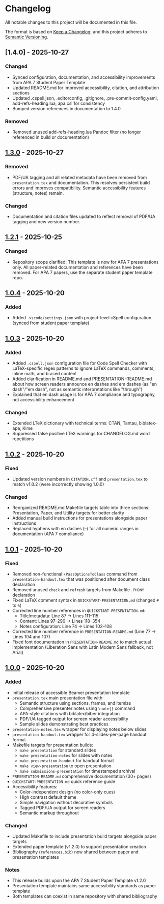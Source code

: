 # Changelog

All notable changes to this project will be documented in this file.

The format is based on [Keep a Changelog](https://keepachangelog.com/en/1.1.0/),
and this project adheres to [Semantic Versioning](https://semver.org/spec/v2.0.0.html).

## [1.4.0] - 2025-10-27

### Changed
- Synced configuration, documentation, and accessibility improvements from APA 7 Student Paper Template
- Updated README.md for improved accessibility, citation, and attribution sections
- Updated .cspell.json, .editorconfig, .gitignore, .pre-commit-config.yaml, add-refs-heading.lua, apa.csl for consistency
- Bumped version references in documentation to 1.4.0

### Removed
- Removed unused add-refs-heading.lua Pandoc filter (no longer referenced in build or documentation)

## [1.3.0] - 2025-10-27

### Removed
- PDF/UA tagging and all related metadata have been removed from `presentation.tex` and documentation. This resolves persistent build errors and improves compatibility. Semantic accessibility features (structure, notes) remain.

### Changed
- Documentation and citation files updated to reflect removal of PDF/UA tagging and new version number.

## [1.2.1] - 2025-10-25

### Changed
- Repository scope clarified: This template is now for APA 7 presentations only. All paper-related documentation and references have been removed. For APA 7 papers, use the separate student paper template repo.

## [1.0.4] - 2025-10-20

### Added
- Added `.vscode/settings.json` with project-level cSpell configuration (synced from student paper template)

## [1.0.3] - 2025-10-20

### Added
- Added `.cspell.json` configuration file for Code Spell Checker with LaTeX-specific regex patterns to ignore LaTeX commands, comments, inline math, and braced content
- Added clarification in README.md and PRESENTATION-README.md about how screen readers announce en dashes and em dashes (as "en dash"/"em dash", not as semantic interpretations like "through")
- Explained that en dash usage is for APA 7 compliance and typography, not accessibility enhancement

### Changed
- Extended LTeX dictionary with technical terms: CTAN, Tantau, biblatex-apa, Kime
- Suppressed false positive LTeX warnings for CHANGELOG.md word repetitions

## [1.0.2] - 2025-10-20

### Fixed
- Updated version numbers in `CITATION.cff` and `presentation.tex` to match v1.0.2 (were incorrectly showing 1.0.0)

### Changed
- Reorganized README.md Makefile targets table into three sections: Presentation, Paper, and Utility targets for better clarity
- Added manual build instructions for presentations alongside paper instructions
- Replaced hyphens with en dashes (–) for all numeric ranges in documentation (APA 7 compliance)

## [1.0.1] - 2025-10-20

### Fixed
- Removed non-functional `\PassOptionsToClass` command from `presentation-handout.tex` that was positioned after document class declaration
- Removed unused `check` and `refresh` targets from Makefile `.PHONY` declaration
- Fixed LaTeX comment syntax in `QUICKSTART-PRESENTATION.md` (changed `#` to `%`)
- Corrected line number references in `QUICKSTART-PRESENTATION.md`:
  - Title/metadata: Line 87 → Lines 111–115
  - Content: Lines 97–290 → Lines 118–354
  - Notes configuration: Line 74 → Lines 102–108
- Corrected line number reference in `PRESENTATION-README.md` (Line 77 → Lines 104 and 107)
- Fixed font documentation in `PRESENTATION-README.md` to match actual implementation (Liberation Sans with Latin Modern Sans fallback, not Arial)

## [1.0.0] - 2025-10-20

### Added
- Initial release of accessible Beamer presentation template
- `presentation.tex` main presentation file with:
  - Semantic structure using sections, frames, and itemize
  - Comprehensive presenter notes using `\note{}` command
  - APA-style citations with biblatex/biber integration
  - PDF/UA tagged output for screen reader accessibility
  - Sample slides demonstrating best practices
- `presentation-notes.tex` wrapper for displaying notes below slides
- `presentation-handout.tex` wrapper for 4-slides-per-page handout format
- Makefile targets for presentation builds:
  - `make presentation` for standard slides
  - `make presentation-notes` for slides with notes
  - `make presentation-handout` for handout format
  - `make view-presentation` to open presentation
  - `make submissions-presentation` for timestamped archival
- `PRESENTATION-README.md` comprehensive documentation (30+ pages)
- `QUICKSTART-PRESENTATION.md` quick reference guide
- Accessibility features:
  - Color-independent design (no color-only cues)
  - High contrast default theme
  - Simple navigation without decorative symbols
  - Tagged PDF/UA output for screen readers
  - Semantic markup throughout

### Changed
- Updated Makefile to include presentation build targets alongside paper targets
- Extended paper template (v1.2.0) to support presentation creation
- Bibliography (`references.bib`) now shared between paper and presentation templates

### Notes
- This release builds upon the APA 7 Student Paper Template v1.2.0
- Presentation template maintains same accessibility standards as paper template
- Both templates can coexist in same repository with shared bibliography

[Unreleased]: https://github.com/Lanie-Carmelo/latex-apa7-presentation-template/compare/v1.3.0...HEAD
[1.3.0]: https://github.com/Lanie-Carmelo/latex-apa7-presentation-template/releases/tag/v1.3.0
[1.2.1]: https://github.com/Lanie-Carmelo/latex-apa7-presentation-template/releases/tag/v1.2.1
[1.0.4]: https://github.com/Lanie-Carmelo/latex-apa7-presentation-template/compare/v1.0.3...v1.0.4
[1.0.3]: https://github.com/Lanie-Carmelo/latex-apa7-presentation-template/compare/v1.0.2...v1.0.3
[1.0.2]: https://github.com/Lanie-Carmelo/latex-apa7-presentation-template/compare/v1.0.1...v1.0.2
[1.0.1]: https://github.com/Lanie-Carmelo/latex-apa7-presentation-template/compare/v1.0.0...v1.0.1
[1.0.0]: https://github.com/Lanie-Carmelo/latex-apa7-presentation-template/releases/tag/v1.0.0
